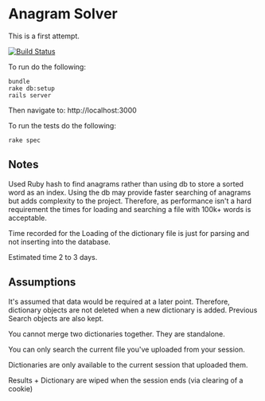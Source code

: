 Anagram Solver
==============

This is a first attempt.

[![Build Status](https://secure.travis-ci.org/richrace/anagram-solver-first.png)](http://travis-ci.org/richrace/anagram-solver-first/)

To run do the following:

    bundle
    rake db:setup
    rails server

Then navigate to: http://localhost:3000

To run the tests do the following:

    rake spec


## Notes

Used Ruby hash to find anagrams rather than using db to store a sorted word as an index. Using the db may provide faster searching of anagrams but adds complexity to the project. Therefore, as performance isn't a hard requirement the times for loading and searching a file with 100k+ words is acceptable.

Time recorded for the Loading of the dictionary file is just for parsing and not inserting into the database.

Estimated time 2 to 3 days.

## Assumptions

It's assumed that data would be required at a later point. Therefore, dictionary objects are not deleted when a new dictionary is added. Previous Search objects are also kept.

You cannot merge two dictionaries together. They are standalone. 

You can only search the current file you've uploaded from your session. 

Dictionaries are only available to the current session that uploaded them.

Results + Dictionary are wiped when the session ends (via clearing of a cookie)

